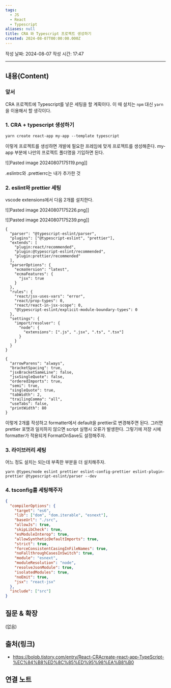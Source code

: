 ```yaml
---
tags:
  - JS
  - React
  - Typescript
aliases: null
title: CRA 와 Typescript 프로젝트 생성하기
created: 2024-08-07T00:00:00.000Z
---
```

작성 날짜: 2024-08-07
작성 시간: 17:47


----
## 내용(Content)

### 앞서

CRA 프로젝트에 Typescript를 넣은 세팅을 할 계획이다. 이 때 설치는 `npm` 대신 `yarn`을 이용해서 할 생각이다.

### 1. CRA + typescript 생성하기

```shell
yarn create react-app my-app --template typescript
```

이렇게 프로젝트를 생성하면 개발에 필요한 프레임에 맞게 프로젝트를 생성해준다.
my-app 부분에 나만의 프로젝트 폴더명을 기입하면 된다.

![[Pasted image 20240807175119.png]]

.eslintrc와 .prettierrc는 내가 추가한 것

### 2. eslint와 prettier 세팅

vscode extensions에서 다음 2개를 설치한다.

![[Pasted image 20240807175226.png]]

![[Pasted image 20240807175239.png]]

```eslintrc
{
  "parser": "@typescript-eslint/parser",
  "plugins": ["@typescript-eslint", "prettier"],
  "extends": [
    "plugin:react/recommended",
    "plugin:@typescript-eslint/recommended",
    "plugin:prettier/recommended"
  ],
  "parserOptions": {
    "ecmaVersion": "latest",
    "ecmaFeatures": {
      "jsx": true
    }
  },
  "rules": {
    "react/jsx-uses-vars": "error",
    "react/prop-types": 0,
    "react/react-in-jsx-scope": 0,
    "@typescript-eslint/explicit-module-boundary-types": 0
  },
  "settings": {
    "import/resolver": {
      "node": {
        "extensions": [".js", ".jsx", ".ts", ".tsx"]
      }
    }
  }
}
```

```prettierrc
{
  "arrowParens": "always",
  "bracketSpacing": true,
  "jsxBracketSameLine": false,
  "jsxSingleQuote": false,
  "orderedImports": true,
  "semi": true,
  "singleQuote": true,
  "tabWidth": 2,
  "trailingComma": "all",
  "useTabs": false,
  "printWidth": 80
}
```

이렇게 2개를 작성하고 formatter에서 default을 prettier로 변경해주면 된다. 그러면 prettier 포맷과 일치하지 않으면 script 실행시 오류가 발생한다. 그렇기에 저장 시에 formatter가 적용되게 FormatOnSave도 설정해주자.

### 3. 라이브러리 세팅

어느 정도 설치는 되는데 부족한 부분을 더 설치해주자.

```shell
yarn @types/node eslint prettier eslint-config-prettier eslint-plugin-prettier @typescript-eslint/parser --dev
```

### 4. tsconfig를 세팅해주자

```json
{
  "compilerOptions": {
    "target": "es6",
    "lib": ["dom", "dom.iterable", "esnext"],
    "baseUrl": "./src",
    "allowJs": true,
    "skipLibCheck": true,
    "esModuleInterop": true,
    "allowSyntheticDefaultImports": true,
    "strict": true,
    "forceConsistentCasingInFileNames": true,
    "noFallthroughCasesInSwitch": true,
    "module": "esnext",
    "moduleResolution": "node",
    "resolveJsonModule": true,
    "isolatedModules": true,
    "noEmit": true,
    "jsx": "react-jsx"
  },
  "include": ["src"]
}


```

## 질문 & 확장

(없음)

## 출처(링크)

- https://bolob.tistory.com/entry/React-CRAcreate-react-app-TypeScript-%EC%84%B8%ED%8C%85%ED%95%98%EA%B8%B0

## 연결 노트
